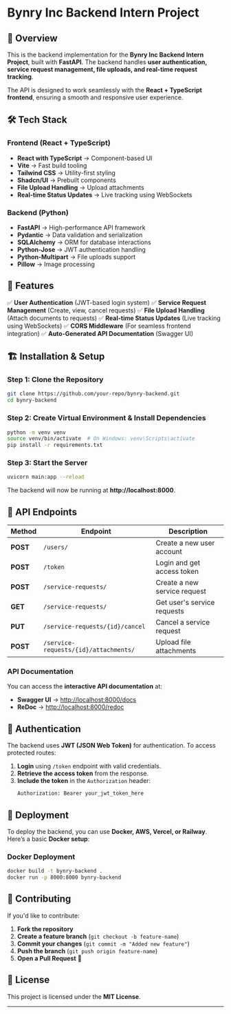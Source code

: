 # Bynry Inc Backend Intern Project

## 🚀 Overview
This is the backend implementation for the **Bynry Inc Backend Intern Project**, built with **FastAPI**. The backend handles **user authentication, service request management, file uploads, and real-time request tracking**. 

The API is designed to work seamlessly with the **React + TypeScript frontend**, ensuring a smooth and responsive user experience.

## 🛠 Tech Stack
### **Frontend (React + TypeScript)**
- **React with TypeScript** → Component-based UI
- **Vite** → Fast build tooling
- **Tailwind CSS** → Utility-first styling
- **Shadcn/UI** → Prebuilt components
- **File Upload Handling** → Upload attachments
- **Real-time Status Updates** → Live tracking using WebSockets

### **Backend (Python)**
- **FastAPI** → High-performance API framework
- **Pydantic** → Data validation and serialization
- **SQLAlchemy** → ORM for database interactions
- **Python-Jose** → JWT authentication handling
- **Python-Multipart** → File uploads support
- **Pillow** → Image processing

## 📌 Features
✅ **User Authentication** (JWT-based login system)
✅ **Service Request Management** (Create, view, cancel requests)
✅ **File Upload Handling** (Attach documents to requests)
✅ **Real-time Status Updates** (Live tracking using WebSockets)
✅ **CORS Middleware** (For seamless frontend integration)
✅ **Auto-Generated API Documentation** (Swagger UI)

## 🏗️ Installation & Setup

### **Step 1: Clone the Repository**
```sh
git clone https://github.com/your-repo/bynry-backend.git
cd bynry-backend
```

### **Step 2: Create Virtual Environment & Install Dependencies**
```sh
python -m venv venv
source venv/bin/activate  # On Windows: venv\Scripts\activate
pip install -r requirements.txt
```

### **Step 3: Start the Server**
```sh
uvicorn main:app --reload
```

The backend will now be running at **http://localhost:8000**.

## 📡 API Endpoints
| Method | Endpoint | Description |
|--------|---------|-------------|
| **POST** | `/users/` | Create a new user account |
| **POST** | `/token` | Login and get access token |
| **POST** | `/service-requests/` | Create a new service request |
| **GET** | `/service-requests/` | Get user's service requests |
| **PUT** | `/service-requests/{id}/cancel` | Cancel a service request |
| **POST** | `/service-requests/{id}/attachments/` | Upload file attachments |

### **API Documentation**
You can access the **interactive API documentation** at:
- **Swagger UI** → [http://localhost:8000/docs](http://localhost:8000/docs)
- **ReDoc** → [http://localhost:8000/redoc](http://localhost:8000/redoc)

## 🔐 Authentication
The backend uses **JWT (JSON Web Token)** for authentication. To access protected routes:
1. **Login** using `/token` endpoint with valid credentials.
2. **Retrieve the access token** from the response.
3. **Include the token** in the `Authorization` header:
   ```sh
   Authorization: Bearer your_jwt_token_here
   ```

## 🚀 Deployment
To deploy the backend, you can use **Docker, AWS, Vercel, or Railway**. Here’s a basic **Docker setup**:

### **Docker Deployment**
```sh
docker build -t bynry-backend .
docker run -p 8000:8000 bynry-backend
```

## 🤝 Contributing
If you'd like to contribute:
1. **Fork the repository**
2. **Create a feature branch** (`git checkout -b feature-name`)
3. **Commit your changes** (`git commit -m "Added new feature"`)
4. **Push the branch** (`git push origin feature-name`)
5. **Open a Pull Request** 🚀

## 📜 License
This project is licensed under the **MIT License**.

---


